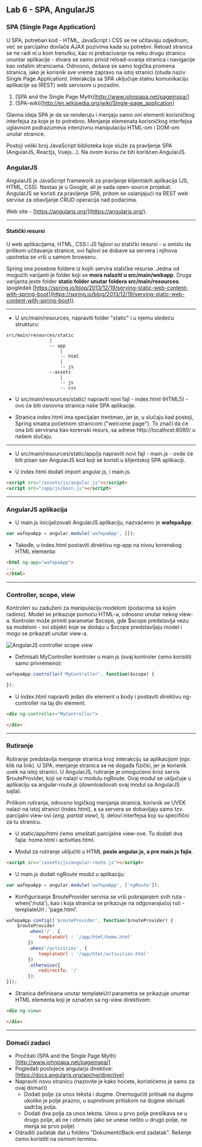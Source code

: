 ﻿## Lab 6 - SPA, AngularJS

### SPA (Single Page Application)

U SPA, potreban kod - HTML, JavaScript i CSS se ne učitavaju odjednom, već se parcijalno dovlače AJAX pozivima kada su potrebni.
Reload stranica se ne radi ni u kom trenutku, kao ni prebacivanje na neku drugu stranicu ununtar aplikacije - stvara se samo privid
reload-ovanja stranica i navigacije kao ostalim stranicama. Odnosno, dešava se samo logička promena stranica, iako je korisnik sve vreme zapravo na istoj stranici
(otuda naziv Single Page Application).
Interakcija sa SPA uključuje stalnu komunikaciju aplikacije sa (REST) web servisom u pozadini.

1. (SPA and the Single Page Myth)[http://www.johnpapa.net/pageinspa/]
2. (SPA-wiki)[http://en.wikipedia.org/wiki/Single-page_application]

Glavna ideja SPA je da se renderuju i menjaju samo oni elementi korisničkog interfejsa za koje je to potrebno.
Menjanje elemenata korisničkog interfejsa uglavnom podrazumeva intenzivnu manipulaciju HTML-om i DOM-om unutar stranice.

Postoji veliki broj JavaScript biblioteka koje služe za pravljenje SPA (AngularJS, Reactjs, Vuejs...). Na ovom kursu
će biti korišćen AngularJS.

### AngularJS

AngularJS je JavaScript framework za pravljenje klijentskih aplikacija (JS, HTML, CSS). Nastao je u Google, ali je sada open-source projekat.
AngularJS se koristi za pravljenje SPA, pritom se oslanjajući na REST web servise za obavljanje CRUD operacija nad podacima.

Web site - [https://angularjs.org/](https://angularjs.org/).

----

#### Statički resursi

U web aplikacijama, HTML, CSS i JS fajlovi su statički resursi - u smislu da prilikom učitavanja stranice, ovi fajlovi se dobave sa servera i njihova upotreba se vrši u samom browseru.

Spring ima posebne foldere iz kojih servira statičke resurse. Jedna od mogućih varijanti je folder koji se **mora nalaziti u src/main/webapp**. Druga varijanta jeste folder **static folder unutar foldera src/main/resources**.
(pogledati [https://spring.io/blog/2013/12/19/serving-static-web-content-with-spring-boot](https://spring.io/blog/2013/12/19/serving-static-web-content-with-spring-boot)).

---

* U src/main/resources, napraviti folder "static" i u njemu sledeću strukturu:

```
src/main/resources/static
				|
				-- app
					|
					-- html
					|
					-- js
				--assets
					|
					-- js
					-- css
```

* U src/main/resources/static/ napraviti novi fajl - index.html (HTML5) - ovo će biti osnovna stranica naše SPA aplikacije.

* Stranica index.html ima specijalan trentman, jer je, u slučaju kad postoji, Spring smatra početnom stranicom ("welcome page"). To znači da će ona biti servirana kao korenski resurs, sa adrese http://localhost:8080/ u našem slučaju.

---

* U src/main/resources/static/app/js napraviti novi fajl - main.js - ovde će biti pisan sav AngularJS kod koji se koristi u klijentskoj SPA aplikaciji.

* U index.html dodati import angular.js, i main.js.

```html
<script src="/assets/js/angular.js"></script>
<script src="/app/js/main.js"></script>
```

----

### AngularJS aplikacija

* U main.js inicijalizovati AngularJS aplikaciju, nazvaćemo je **wafepaApp**:

```javascript
var wafepaApp = angular.module('wafepaApp', []);
```

* Takođe, u index.html postaviti direktivu ng-app na nivou korenskog HTML elementa:

```html
<html ng-app="wafepaApp">
...
</html>
```

----

### Controller, scope, view

Kontroleri su zaduženi za manipulaciju modelom (podacima sa kojim radimo). Model se prikazuje pomoću HTML-a, odnosno unutar nekog view-a.
Kontroler može primiti parametar $scope, gde $scope predstavlja vezu sa modelom - svi objekti koje se dodaju u $scope predstavljaju model i mogu se prikazati unutar view-a.

![AngularJS controller scope view](http://3.bp.blogspot.com/-Sk3ZHirPZAc/UeJoMGLcrLI/AAAAAAAACwM/y8oGsuDHpTU/s1600/concepts-controller.png)

* Definisati MyController kontroler u main.js (ovaj kontroler ćemo koristiti samo privremeno):

```javascript
wafepaApp.controller('MyController', function($scope) {

});
```

* U index.html napraviti jedan div element u body i postaviti direktivu ng-controller na taj div element:

```html
<div ng-controller="MyController">

</div>
```

----

### Rutiranje

Rutiranje predstavlja menjanje stranica kroz interakciju sa aplikacijom (npr. klik na link). U SPA, menjanje stranica se ne događa fizički, jer je korisnik uvek na istoj stranici.
U AngularJS, rutiranje je omogućeno kroz servis $routeProvider, koji se nalazi u modulu ngRoute. Ovaj modul se uključuje u aplikaciju sa angular-route.js (downloadovati ovaj modul sa AngularJS sajta).

Prilikom rutiranja, odnosno logičkog menjanja stranica, korisnik se UVEK nalazi na istoj stranici (index.html), a sa servera se dobavljaju samo tzv. parcijalni view-ovi (*eng. partial view*),
tj. delovi interfejsa koji su specifični za tu stranicu.

* U static/app/html  ćemo smeštati parcijalne view-ove. Tu dodati dva fajla: home.html i activities.html.

* Modul za rutiranje uključiti u HTML **posle angular.js, a pre main.js fajla**.

```html
<script src="/assets/js/angular-route.js"></script>
```

* U main.js dodati ngRoute modul u aplikaciju:

```javascript
var wafepaApp = angular.module('wafepaApp', ['ngRoute']);
```

* Konfigurisanje $routeProvider servisa se vrši pobrajanjem svih ruta - when('/ruta'), kao i koja stranica se prikazuje na odgovarajućoj ruti - templateUrl : 'page.html'.

```javascript
wafepaApp.config(['$routeProvider', function($routeProvider) {
	$routeProvider
		.when('/', {
			templateUrl : '/app/html/home.html'
		})
		.when('/activities', {
			templateUrl : '/app/html/activities.html'
		})
		.otherwise({
			redirectTo: '/'
		});
}]);
```

* Stranica definisana unutar templateUrl parametra se prikazuje ununtar HTML elementa koji je označen sa ng-view direktivom:

```html
<div ng-view>

</div>
```

---

### Domaći zadaci

* Pročitati (SPA and the Single Page Myth)[http://www.johnpapa.net/pageinspa/]
* Pogledati postojeće angularjs direktive: [https://docs.angularjs.org/api/ng/directive]
* Napraviti novu stranicu (nazovite je kako hoćete, koristićemo je samo za ovaj domaći)
  * Dodati polje za unos teksta i dugme. Onemogućiti pritisak na dugme ukoliko je polje prazno, u suprotnom pritiskom na dugme obrisati sadržaj polja.
  * Dodati dva polja za unos teksta. Unos u prvo polje preslikava se u drugo polje, ali ne i obrnuto (ako se unese nešto u drugo polje, ne menja se prvo polje)
* Odraditi zadatak dat u folderu "Dokumenti/Back-end zadatak". Rešenje ćemo koristiti na osmom terminu.

